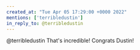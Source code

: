 ```yaml
---
created_at: "Tue Apr 05 17:29:00 +0000 2022"
mentions: ['terribledustin']
in_reply_to: @terribledustin
---
```


@terribledustin That's incredible! Congrats Dustin!